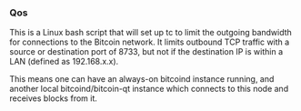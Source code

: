 ### Qos ###

This is a Linux bash script that will set up tc to limit the outgoing bandwidth for connections to the Bitcoin network. It limits outbound TCP traffic with a source or destination port of 8733, but not if the destination IP is within a LAN (defined as 192.168.x.x).

This means one can have an always-on bitcoind instance running, and another local bitcoind/bitcoin-qt instance which connects to this node and receives blocks from it.
